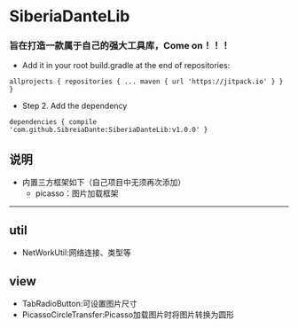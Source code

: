 # SiberiaDanteLib
### 旨在打造一款属于自己的强大工具库，Come on！！！
* Add it in your root build.gradle at the end of repositories:

`allprojects {
		repositories {
			...
			maven { url 'https://jitpack.io' }
		}
	}`

* Step 2. Add the dependency

`dependencies {
compile 'com.github.SibreiaDante:SiberiaDanteLib:v1.0.0'
	}`
## 说明
* 内置三方框架如下（自己项目中无须再次添加）
	* picasso：图片加载框架

***
## util
* NetWorkUtil:网络连接、类型等
## view
* TabRadioButton:可设置图片尺寸
* PicassoCircleTransfer:Picasso加载图片时将图片转换为圆形

